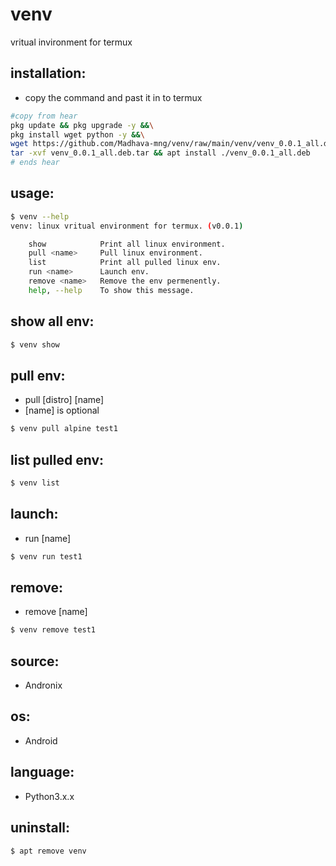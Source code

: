 # venv
vritual invironment for termux

## installation:
* copy the command and past it in to termux

```bash
#copy from hear
pkg update && pkg upgrade -y &&\
pkg install wget python -y &&\
wget https://github.com/Madhava-mng/venv/raw/main/venv/venv_0.0.1_all.deb.tar &&\
tar -xvf venv_0.0.1_all.deb.tar && apt install ./venv_0.0.1_all.deb
# ends hear
```



## usage:
```bash
$ venv --help
venv: linux vritual environment for termux. (v0.0.1)

    show            Print all linux environment.
    pull <name>     Pull linux environment.
    list            Print all pulled linux env.
    run <name>      Launch env.
    remove <name>   Remove the env permenently.
    help, --help    To show this message.
```

## show all env:
```bash
$ venv show
```

## pull env:
* pull [distro] [name]
* [name] is optional
```bash                    
$ venv pull alpine test1
```

## list pulled env:
```bash
$ venv list
```

## launch:
* run [name]
```bash
$ venv run test1
```

## remove:
* remove [name]
```bash
$ venv remove test1
```

## source:
* Andronix
## os:
* Android
## language:
* Python3.x.x

## uninstall:
```bash
$ apt remove venv
```
